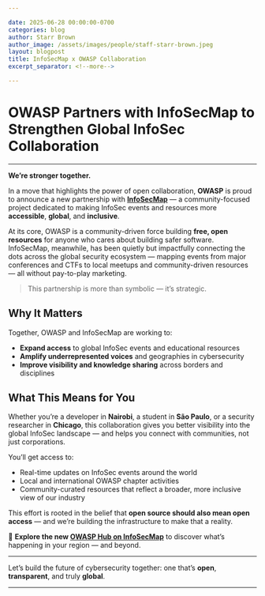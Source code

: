 ```yaml
---

date: 2025-06-28 00:00:00-0700
categories: blog
author: Starr Brown
author_image: /assets/images/people/staff-starr-brown.jpeg
layout: blogpost
title: InfoSecMap x OWASP Collaboration
excerpt_separator: <!--more-->

---
```


# OWASP Partners with InfoSecMap to Strengthen Global InfoSec Collaboration

---

**We’re stronger together.**

In a move that highlights the power of open collaboration, **OWASP** is proud to announce a new partnership with [**InfoSecMap**](https://infosecmap.com) — a community-focused project dedicated to making InfoSec events and resources more **accessible**, **global**, and **inclusive**.

At its core, OWASP is a community-driven force building **free, open resources** for anyone who cares about building safer software. InfoSecMap, meanwhile, has been quietly but impactfully connecting the dots across the global security ecosystem — mapping events from major conferences and CTFs to local meetups and community-driven resources — all without pay-to-play marketing.

> This partnership is more than symbolic — it’s strategic.

## Why It Matters

Together, OWASP and InfoSecMap are working to:

* **Expand access** to global InfoSec events and educational resources
* **Amplify underrepresented voices** and geographies in cybersecurity
* **Improve visibility and knowledge sharing** across borders and disciplines

## What This Means for You

Whether you’re a developer in **Nairobi**, a student in **São Paulo**, or a security researcher in **Chicago**, this collaboration gives you better visibility into the global InfoSec landscape — and helps you connect with communities, not just corporations.

You’ll get access to:

* Real-time updates on InfoSec events around the world
* Local and international OWASP chapter activities
* Community-curated resources that reflect a broader, more inclusive view of our industry

This effort is rooted in the belief that **open source should also mean open access** — and we’re building the infrastructure to make that a reality.

🔗 **Explore the new [OWASP Hub on InfoSecMap](https://infosecmap.com/owasp)** to discover what’s happening in your region — and beyond.

---

Let’s build the future of cybersecurity together: one that’s **open**, **transparent**, and truly **global**.

---
